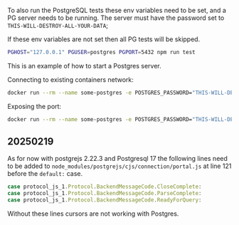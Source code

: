 To also run the PostgreSQL tests these env variables need to be set,
and a PG server needs to be running. The server must have the password set to `THIS-WILL-DESTROY-ALL-YOUR-DATA`;

If these env variables are not set then all PG tests will be skipped.

```sh
PGHOST="127.0.0.1" PGUSER=postgres PGPORT=5432 npm run test
```

This is an example of how to start a Postgres server.

Connecting to existing containers network:
```sh
docker run --rm --name some-postgres -e POSTGRES_PASSWORD="THIS-WILL-DESTROY-ALL-YOUR-DATA" --network container:openodin postgres
```

Exposing the port:
```sh
docker run --rm --name some-postgres -e POSTGRES_PASSWORD="THIS-WILL-DESTROY-ALL-YOUR-DATA" -p 5432:5432 postgres
```

## 20250219
As for now with postgrejs 2.22.3 and Postgresql 17 the following lines need to be added to `node_modules/postgrejs/cjs/connection/portal.js` at line 121 before the `default:` case.

```js
case protocol_js_1.Protocol.BackendMessageCode.CloseComplete:
case protocol_js_1.Protocol.BackendMessageCode.ParseComplete:
case protocol_js_1.Protocol.BackendMessageCode.ReadyForQuery:
```

Without these lines cursors are not working with Postgres.
